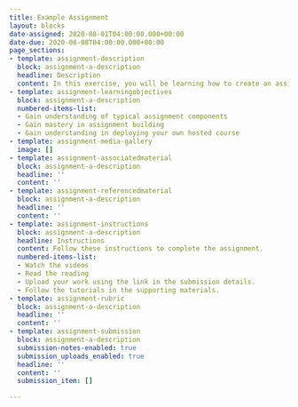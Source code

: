 ```yaml
---
title: Example Assignment
layout: blocks
date-assigned: 2020-08-01T04:00:00.000+00:00
date-due: 2020-08-08T04:00:00.000+00:00
page_sections:
- template: assignment-description
  block: assignment-a-description
  headline: Description
  content: In this exercise, you will be learning how to create an assignment.
- template: assignment-learningobjectives
  block: assignment-a-description
  numbered-items-list:
  - Gain understanding of typical assignment components
  - Gain mastery in assignment building
  - Gain understanding in deploying your own hosted course
- template: assignment-media-gallery
  image: []
- template: assignment-associatedmaterial
  block: assignment-a-description
  headline: ''
  content: ''
- template: assignment-referencedmaterial
  block: assignment-a-description
  headline: ''
  content: ''
- template: assignment-instructions
  block: assignment-a-description
  headline: Instructions
  content: Follow these instructions to complete the assignment.
  numbered-items-list:
  - Watch the videos
  - Read the reading
  - Upload your work using the link in the submission details.
  - Follow the tutorials in the supporting materials.
- template: assignment-rubric
  block: assignment-a-description
  headline: ''
  content: ''
- template: assignment-submission
  block: assignment-a-description
  submission-notes-enabled: true
  submission_uploads_enabled: true
  headline: ''
  content: ''
  submission_item: []

---
```

